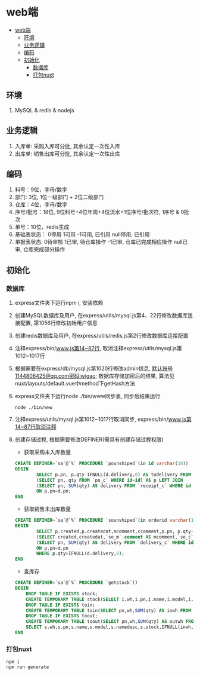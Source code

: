 # web端
<!-- TOC -->

- [web端](#web端)
  - [环境](#环境)
  - [业务逻辑](#业务逻辑)
  - [编码](#编码)
  - [初始化](#初始化)
    - [数据库](#数据库)
    - [打包nuxt](#打包nuxt)

<!-- /TOC -->

## 环境

1. MySQL & redis & nodejs

## 业务逻辑

1. 入库单: 采购入库可分批, 其余认定一次性入库
2. 出库单: 销售出库可分批, 其余认定一次性出库

## 编码

1. 料号：9位，字母/数字
2. 部门: 3位, 1位一级部门 + 2位二级部门
3. 仓库：4位，字母/数字
4. 序号/批号：18位, 9位料号+4位年周+4位流水+1位序号/批次符, 1序号 & 0批次
5. 单号：10位，redis生成
6. 基础表状态：
    0停用
    1可用
    -1可用, 已引用
    null停用, 已引用
7. 单据表状态:
    0待审核
    1已审, 待仓库操作
    -1已审, 仓库已完成相应操作
    null已审, 仓库完成部分操作  

## 初始化

### 数据库

1. express文件夹下运行npm i, 安装依赖
2. 创建MySQL数据库及用户, 在express/utils/mysql.js第4、22行修改数据库连接配置, 第1056行修改初始用户信息
3. 创建redis数据库及用户, 在express/utils/redis.js第2行修改数据库连接配置
4. 注释express/bin/www.js第14~87行, 取消注释express/utils/mysql.js第1012~1017行
5. 根据需要在express/db/mysql.js第1020行修改admin信息, 默认账号1144806425@qq.com密码iwigao; 数据库存储加密后的结果, 算法见nuxt/layouts/default.vue中method下getHash方法
6. express文件夹下运行node ./bin/www同步表, 同步后结束运行

    ```shell
    node ./bin/www
    ```

7. 注释express/utils/mysql.js第1012~1017行取消同步, express/bin/www.js第14~87行取消注释
8. 创建存储过程, 根据需要修改DEFINER(需具有创建存储过程权限)
   - 获取采购未入库数量

    ```sql
    CREATE DEFINER=`sa`@`%` PROCEDURE `pounshiped`(in id varchar(10))
    BEGIN
            SELECT p.pn, p.qty-IFNULL(d.delivery,0) AS todelivery FROM
            (SELECT pn, qty FROM `po_c` WHERE id=id) AS p LEFT JOIN 
            (SELECT pn, SUM(qty) AS delivery FROM `receipt_c` WHERE id IN (SELECT id FROM `receipt_m` WHERE superiorid=id AND cat='采购入库')) AS d 
            ON p.pn=d.pn;
    END
    ```

   - 获取销售未出库数量

    ```sql
    CREATE DEFINER=`sa`@`%` PROCEDURE `sounshiped`(in orderid varchar(10))
    BEGIN
            SELECT p.created,p.createdat,mcomment,ccomment,p.pn, p.qty-IFNULL(d.delivery,0) AS qty FROM
            (SELECT created,createdat,`so_m`.comment AS mcomment,`so_c`.comment AS ccomment,pn, qty FROM `so_c` LEFT JOIN `so_m` ON `so_c`.id=`so_m`.id WHERE `so_m`.id=orderid) AS p LEFT JOIN 
            (SELECT pn, SUM(qty) AS delivery FROM `delivery_c` WHERE id IN (SELECT id FROM `delivery_m` WHERE superiorid=orderid AND cat='销售出库')) AS d 
            ON p.pn=d.pn 
            WHERE p.qty>IFNULL(d.delivery,0);
    END
    ```

    - 查库存

    ```sql
    CREATE DEFINER=`sa`@`%` PROCEDURE `getstock`()
    BEGIN 
        DROP TABLE IF EXISTS stock;
        CREATE TEMPORARY TABLE stock(SELECT i.wh,i.pn,i.name,i.model,i.namedesc,IFNULL(inwh.inwh,0) - IFNULL(outwh.outwh,0) AS stock FROM (SELECT whs.id AS whid,whs.name AS wh,pn,inventory.name,model,namedesc FROM inventory CROSS JOIN whs WHERE whs.status=1) AS i LEFT JOIN (SELECT pn,wh,SUM(qty) AS inwh FROM receipt_c LEFT JOIN receipt_m ON receipt_c.id = receipt_m.id WHERE receipt_m.audited IS NOT NULL GROUP BY wh,pn) AS inwh ON i.pn = inwh.pn AND i.wh = inwh.wh LEFT JOIN (SELECT pn,wh,SUM(qty) AS outwh FROM delivery_c LEFT JOIN delivery_m ON delivery_c.id = delivery_m.id WHERE delivery_m.audited IS NOT NULL GROUP BY wh,pn) AS outwh ON i.pn = outwh.pn AND i.wh = outwh.wh);
        DROP TABLE IF EXISTS toin;
        CREATE TEMPORARY TABLE toin(SELECT pn,wh,SUM(qty) AS inwh FROM receipt_c LEFT JOIN receipt_m ON receipt_c.id = receipt_m.id WHERE receipt_m.audited IS NULL GROUP BY wh,pn);
        DROP TABLE IF EXISTS toout;
        CREATE TEMPORARY TABLE toout(SELECT pn,wh,SUM(qty) AS outwh FROM delivery_c LEFT JOIN delivery_m ON delivery_c.id = delivery_m.id WHERE delivery_m.audited IS NULL GROUP BY wh,pn);
        SELECT s.wh,s.pn,s.name,s.model,s.namedesc,s.stock,IFNULL(inwh,0) AS inwh,IFNULL(outwh,0) AS outwh FROM stock AS s LEFT JOIN toin ON s.wh = toin.wh AND s.pn = toin.pn LEFT JOIN toout ON s.wh = toout.wh AND s.pn = toout.pn ORDER BY s.wh,s.pn;
    END
    ```

    <!-- - 获取BOM层级

    ```sql
    CREATE DEFINER=`sa`@`%` PROCEDURE `updatebomlevel`()
    BEGIN
            SET @j = 0;
            UPDATE `bom_m` SET `level` = -1;
            UPDATE `bom_m` SET `level` = @j WHERE `bom_m`.`pn` NOT IN (SELECT `cpn` FROM `bom_c`);
            SET @i = row_count();
        WHILE @i <> 0 DO
                DROP TABLE IF EXISTS temp_level;
                CREATE TEMPORARY TABLE temp_level SELECT `bom_m`.`pn` FROM `bom_m` WHERE `bom_m`.`pn` IN (SELECT `cpn` FROM `bom_c` LEFT JOIN `bom_m` ON `bom_m`.`pn` = `bom_c`.`pn` WHERE `level` = @j);
                UPDATE `bom_m` SET `level` = @j + 1 WHERE `bom_m`.pn IN (SELECT pn FROM temp_level);
                SET @i = row_count();
                SET @j = @j + 1;
        END WHILE;
    END
    ```

    - 更新物料使用状态

    ```sql
    CREATE DEFINER=`sa`@`%` PROCEDURE `updatepnstatus`()
    BEGIN
            DROP TABLE IF EXISTS usedpn;
            CREATE TEMPORARY TABLE usedpn(
                    SELECT pn FROM (SELECT pn FROM `bom_c` UNION ALL SELECT pn FROM `borrow_c` UNION ALL SELECT pn FROM `delivery_c` UNION ALL SELECT pn FROM `picklist_c` UNION ALL SELECT pn FROM `po_c` UNION ALL SELECT pn FROM `producewh_c` UNION ALL SELECT pn FROM `receipt_c` UNION ALL SELECT pn FROM `so_c` UNION ALL SELECT substitutes FROM `substitutes_c` UNION ALL SELECT pn FROM `substitutes_c`) AS allpn);
            UPDATE inventory SET status = -1 WHERE status = 1 AND pn IN (SELECT pn FROM usedpn);
            UPDATE inventory SET status = null WHERE status = 0 AND pn IN (SELECT pn FROM usedpn);
    END
    ``` -->

### 打包nuxt

``` shell
npm i
npm run generate 
```
